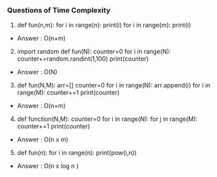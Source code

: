 ### Questions of Time Complexity

1. def fun(n,m):
    for i in range(n):
        print(i)
    for i in range(m):
        print(i)
- Answer : O(n+m)


2. import random
def fun(N):
    counter=0
    for i in range(N):
        counter+=random.randint(1,100)
    print(counter)
- Answer : O(N)


3. def fun(N,M):
    arr=[]
    counter=0
    for i in range(N):
        arr.append(i)
    for i in range(M):
        counter+=1
    print(counter)
- Answer : O(n+m)


4. def function(N,M):
    counter=0
    for i in range(N):
        for j in range(M):
            counter+=1
    print(counter)
- Answer : O(n x m)


5. def fun(n):
    for i in range(n):
        print(pow(i,n))
- Answer : O(n x log n )
  
